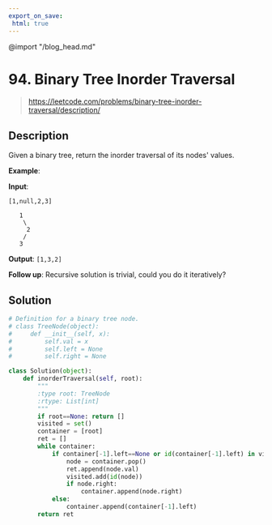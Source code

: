 ```yaml
---
export_on_save:
 html: true
---
```

@import "/blog_head.md"

# 94. Binary Tree Inorder Traversal

> <https://leetcode.com/problems/binary-tree-inorder-traversal/description/>

## Description

Given a binary tree, return the inorder traversal of its nodes' values.

**Example**:

**Input**: 
```
[1,null,2,3]

   1
    \
     2
    /
   3
```
**Output**: `[1,3,2]`

**Follow up**: Recursive solution is trivial, could you do it iteratively?

## Solution

```python {class=line-numbers}
# Definition for a binary tree node.
# class TreeNode(object):
#     def __init__(self, x):
#         self.val = x
#         self.left = None
#         self.right = None

class Solution(object):
    def inorderTraversal(self, root):
        """
        :type root: TreeNode
        :rtype: List[int]
        """
        if root==None: return []
        visited = set()
        container = [root]
        ret = []
        while container:
            if container[-1].left==None or id(container[-1].left) in visited:
                node = container.pop()
                ret.append(node.val)
                visited.add(id(node))
                if node.right:
                    container.append(node.right)
            else:
                container.append(container[-1].left)
        return ret
```

